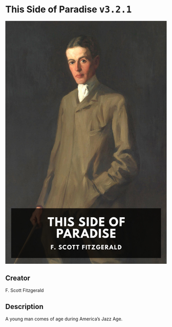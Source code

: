 
# This Side of Paradise <kbd>v3.2.1</kbd>

<center>
  <img src="./cover-1024.jpg"/>
</center>

## Creator
F. Scott Fitzgerald

## Description
A young man comes of age during America’s Jazz Age.
